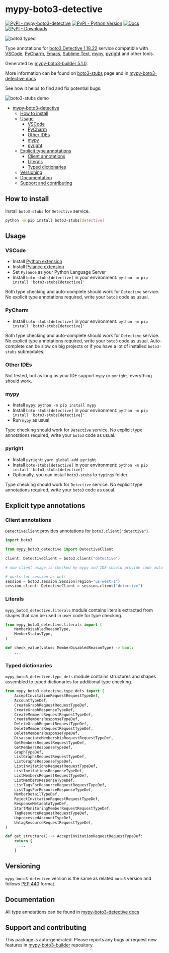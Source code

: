 <a id="mypy-boto3-detective"></a>

# mypy-boto3-detective

[![PyPI - mypy-boto3-detective](https://img.shields.io/pypi/v/mypy-boto3-detective.svg?color=blue)](https://pypi.org/project/mypy-boto3-detective)
[![PyPI - Python Version](https://img.shields.io/pypi/pyversions/mypy-boto3-detective.svg?color=blue)](https://pypi.org/project/mypy-boto3-detective)
[![Docs](https://img.shields.io/readthedocs/mypy-boto3-builder.svg?color=blue)](https://mypy-boto3-builder.readthedocs.io/)
[![PyPI - Downloads](https://img.shields.io/pypi/dw/mypy-boto3-detective?color=blue)](https://pypistats.org/packages/mypy-boto3-detective)

![boto3.typed](https://github.com/vemel/mypy_boto3_builder/raw/master/logo.png)

Type annotations for
[boto3.Detective 1.18.22](https://boto3.amazonaws.com/v1/documentation/api/1.18.22/reference/services/detective.html#Detective)
service compatible with [VSCode](https://code.visualstudio.com/),
[PyCharm](https://www.jetbrains.com/pycharm/),
[Emacs](https://www.gnu.org/software/emacs/),
[Sublime Text](https://www.sublimetext.com/),
[mypy](https://github.com/python/mypy),
[pyright](https://github.com/microsoft/pyright) and other tools.

Generated by
[mypy-boto3-builder 5.1.0](https://github.com/vemel/mypy_boto3_builder).

More information can be found on
[boto3-stubs](https://pypi.org/project/boto3-stubs/) page and in
[mypy-boto3-detective docs](https://vemel.github.io/boto3_stubs_docs/mypy_boto3_detective/)

See how it helps to find and fix potential bugs:

![boto3-stubs demo](https://github.com/vemel/mypy_boto3_builder/raw/master/demo.gif)

- [mypy-boto3-detective](#mypy-boto3-detective)
  - [How to install](#how-to-install)
  - [Usage](#usage)
    - [VSCode](#vscode)
    - [PyCharm](#pycharm)
    - [Other IDEs](#other-ides)
    - [mypy](#mypy)
    - [pyright](#pyright)
  - [Explicit type annotations](#explicit-type-annotations)
    - [Client annotations](#client-annotations)
    - [Literals](#literals)
    - [Typed dictionaries](#typed-dictionaries)
  - [Versioning](#versioning)
  - [Documentation](#documentation)
  - [Support and contributing](#support-and-contributing)

<a id="how-to-install"></a>

## How to install

Install `boto3-stubs` for `Detective` service.

```bash
python -m pip install boto3-stubs[detective]
```

<a id="usage"></a>

## Usage

<a id="vscode"></a>

### VSCode

- Install
  [Python extension](https://marketplace.visualstudio.com/items?itemName=ms-python.python)
- Install
  [Pylance extension](https://marketplace.visualstudio.com/items?itemName=ms-python.vscode-pylance)
- Set `Pylance` as your Python Language Server
- Install `boto-stubs[detective]` in your environment:
  `python -m pip install 'boto3-stubs[detective]'`

Both type checking and auto-complete should work for `Detective` service. No
explicit type annotations required, write your `boto3` code as usual.

<a id="pycharm"></a>

### PyCharm

- Install `boto-stubs[detective]` in your environment:
  `python -m pip install 'boto3-stubs[detective]'`

Both type checking and auto-complete should work for `Detective` service. No
explicit type annotations required, write your `boto3` code as usual.
Auto-complete can be slow on big projects or if you have a lot of installed
`boto3-stubs` submodules.

<a id="other-ides"></a>

### Other IDEs

Not tested, but as long as your IDE support `mypy` or `pyright`, everything
should work.

<a id="mypy"></a>

### mypy

- Install `mypy`: `python -m pip install mypy`
- Install `boto-stubs[detective]` in your environment:
  `python -m pip install 'boto3-stubs[detective]'`
- Run `mypy` as usual

Type checking should work for `Detective` service. No explicit type annotations
required, write your `boto3` code as usual.

<a id="pyright"></a>

### pyright

- Install `pyright`: `yarn global add pyright`
- Install `boto-stubs[detective]` in your environment:
  `python -m pip install 'boto3-stubs[detective]'`
- Optionally, you can install `boto3-stubs` to `typings` folder.

Type checking should work for `Detective` service. No explicit type annotations
required, write your `boto3` code as usual.

<a id="explicit-type-annotations"></a>

## Explicit type annotations

<a id="client-annotations"></a>

### Client annotations

`DetectiveClient` provides annotations for `boto3.client("detective")`.

```python
import boto3

from mypy_boto3_detective import DetectiveClient

client: DetectiveClient = boto3.client("detective")

# now client usage is checked by mypy and IDE should provide code auto-complete

# works for session as well
session = boto3.session.Session(region="us-west-1")
session_client: DetectiveClient = session.client("detective")
```

<a id="literals"></a>

### Literals

`mypy_boto3_detective.literals` module contains literals extracted from shapes
that can be used in user code for type checking.

```python
from mypy_boto3_detective.literals import (
    MemberDisabledReasonType,
    MemberStatusType,
)

def check_value(value: MemberDisabledReasonType) -> bool:
    ...
```

<a id="typed-dictionaries"></a>

### Typed dictionaries

`mypy_boto3_detective.type_defs` module contains structures and shapes
assembled to typed dictionaries for additional type checking.

```python
from mypy_boto3_detective.type_defs import (
    AcceptInvitationRequestRequestTypeDef,
    AccountTypeDef,
    CreateGraphRequestRequestTypeDef,
    CreateGraphResponseTypeDef,
    CreateMembersRequestRequestTypeDef,
    CreateMembersResponseTypeDef,
    DeleteGraphRequestRequestTypeDef,
    DeleteMembersRequestRequestTypeDef,
    DeleteMembersResponseTypeDef,
    DisassociateMembershipRequestRequestTypeDef,
    GetMembersRequestRequestTypeDef,
    GetMembersResponseTypeDef,
    GraphTypeDef,
    ListGraphsRequestRequestTypeDef,
    ListGraphsResponseTypeDef,
    ListInvitationsRequestRequestTypeDef,
    ListInvitationsResponseTypeDef,
    ListMembersRequestRequestTypeDef,
    ListMembersResponseTypeDef,
    ListTagsForResourceRequestRequestTypeDef,
    ListTagsForResourceResponseTypeDef,
    MemberDetailTypeDef,
    RejectInvitationRequestRequestTypeDef,
    ResponseMetadataTypeDef,
    StartMonitoringMemberRequestRequestTypeDef,
    TagResourceRequestRequestTypeDef,
    UnprocessedAccountTypeDef,
    UntagResourceRequestRequestTypeDef,
)

def get_structure() -> AcceptInvitationRequestRequestTypeDef:
    return {
      ...
    }
```

<a id="versioning"></a>

## Versioning

`mypy-boto3-detective` version is the same as related `boto3` version and
follows [PEP 440](https://www.python.org/dev/peps/pep-0440/) format.

<a id="documentation"></a>

## Documentation

All type annotations can be found in
[mypy-boto3-detective docs](https://vemel.github.io/boto3_stubs_docs/mypy_boto3_detective/)

<a id="support-and-contributing"></a>

## Support and contributing

This package is auto-generated. Please reports any bugs or request new features
in [mypy-boto3-builder](https://github.com/vemel/mypy_boto3_builder/issues/)
repository.
